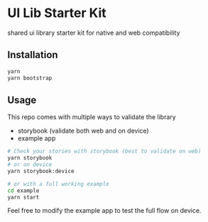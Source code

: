 # UI Lib Starter Kit

shared ui library starter kit for native and web compatibility

## Installation

```sh
yarn
yarn bootstrap
```
## Usage

This repo comes with multiple ways to validate the library
- storybook (validate both web and on device)
- example app

```sh
# Check your stories with storybook (best to validate on web)
yarn storybook
# or on device
yarn storybook:device

# or with a full working example
cd example
yarn start
```

Feel free to modify the example app to test the full flow on device.

